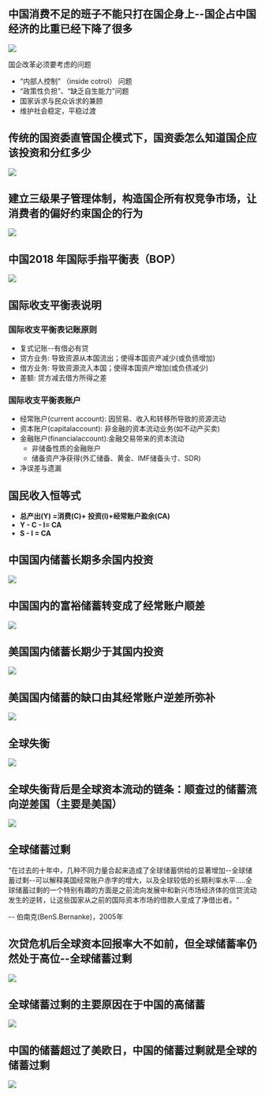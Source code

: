 
## 中国消费不足的班子不能只打在国企身上--国企占中国经济的比重已经下降了很多

![](./assets/9a50f68093f21f9c8ea5b7557a391ecb_MD5.jpeg)

国企改革必须要考虑的问题

- “内部人控制” （inside cotrol） 问题
- “政策性负担”、“缺乏自生能力”问题
- 国家诉求与民众诉求的兼顾
- 维护社会稳定，平稳过渡


## 传统的国资委直管国企模式下，国资委怎么知道国企应该投资和分红多少

![](./assets/45c0aeb434aca25df747c44308bb763a_MD5.jpeg)

## 建立三级果子管理体制，构造国企所有权竞争市场，让消费者的偏好约束国企的行为

![](./assets/122d81e46949c37d7b893ff9213256b0_MD5.jpeg)

## 中国2018 年国际手指平衡表（BOP）

![](./assets/4bdc7309f7a02560c482480d047027f3_MD5.jpeg)

## 国际收支平衡表说明
### 国际收支平衡表记账原则
- 复式记账--有借必有贷
- 贷方业务: 导致资源从本国流出；使得本国资产减少(或负债增加)
- 借方业务: 导致资源流入本国；使得本国资产增加(或负债减少)
- 差额: 贷方减去借方所得之差
### 国际收支平衡表账户
- 经常账户(current account): 因贸易、收入和转移所导致的资源流动
- 资本账户(capitalaccount): 非金融的资本流动业务(如不动产买卖)
- 金融账户(financialaccount):金融交易带来的资本流动
	- 非储备性质的金融账户
	- 储备资产净获得(外汇储备、黄金、IMF储备头寸、SDR)
- 净误差与遗漏  

## 国民收入恒等式

- **总产出(Y) =消费(C)+ 投资(I)+经常账户盈余(CA)**
-  **Y - C - I= CA**
- **S - I = CA**

## 中国国内储蓄长期多余国内投资

![](./assets/f63fe2b842ba46d876f700eea50f8aa4_MD5.jpeg)

## 中国国内的富裕储蓄转变成了经常账户顺差

![](./assets/0e2c5448085781543b347b7133d6c22f_MD5.jpeg)

## 美国国内储蓄长期少于其国内投资

![](./assets/78a68a8f01b0d9291683242808fad79f_MD5.jpeg)

## 美国国内储蓄的缺口由其经常账户逆差所弥补

![](./assets/70a7aae4feec7c77a6c081ecc305b7f3_MD5.jpeg)

## 全球失衡

![](./assets/63bf0c7214a1f534d4b36ed50e9d430d_MD5.jpeg)

## 全球失衡背后是全球资本流动的链条：顺查过的储蓄流向逆差国（主要是美国）

![](./assets/0732cc49a2f001564177f428cac58f1d_MD5.jpeg)

## 全球储蓄过剩

“在过去的十年中，几种不同力量合起来造成了全球储蓄供给的显著增加--全球储蓄过剩--可以解释美国经常账户赤字的增大，以及全球较低的长期利率水平.....全球储蓄过剩的一个特别有趣的方面是之前流向发展中和新兴市场经济体的信贷流动发生的逆转，让这些国家从之前的国际资本市场的借款人变成了净借出者。“

-- 伯南克(BenS.Bernanke)，2005年

## 次贷危机后全球资本回报率大不如前，但全球储蓄率仍然处于高位--全球储蓄过剩

![](./assets/ba9b7b9e6ab351879526d6ab82d166da_MD5.jpeg)

## 全球储蓄过剩的主要原因在于中国的高储蓄

![](./assets/966ebb2f2ab8c1e86fc7d1ccf2fab661_MD5.jpeg)


## 中国的储蓄超过了美欧日，中国的储蓄过剩就是全球的储蓄过剩

![](./assets/0d92c8cde273f00ae11d4013b3c572dd_MD5.jpeg)


